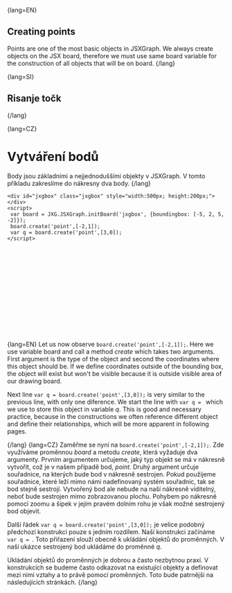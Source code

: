 {lang=EN}
## Creating points
Points are one of the most basic objects in JSXGraph. We always create objects on the JSX board, therefore we must use same 
board variable for the construction of all objects that will be on board.
{/lang}

{lang=SI}
## Risanje točk
{/lang}

{lang=CZ}
# Vytváření bodů
Body jsou základními a nejjednoduššími objekty v JSXGraph. V tomto příkladu zakreslíme do nákresny dva body. 
{/lang}
```JS
<div id="jxgbox" class="jxgbox" style="width:500px; height:200px;"></div>
<script>
 var board = JXG.JSXGraph.initBoard('jxgbox', {boundingbox: [-5, 2, 5, -2]});
 board.create('point',[-2,1]);
 var q = board.create('point',[3,0]);
</script>
```
<div id="jxgbox" class="jxgbox" style="width:500px; height:200px;"></div>
<script>
 var board = JXG.JSXGraph.initBoard('jxgbox', {boundingbox: [-5, 2, 5, -2]});
 board.create('point',[-3,1]);
 var q = board.create('point',[3,0]);
</script>

{lang=EN}
Let us now observe `board.create('point',[-2,1]);`. Here we use variable board and call a method *create* which takes 
two arguments. First argument is the type of the object and second the coordinates where this object should be. If we
define coordinates outside of the bounding box, the object will exist but won't be visible because it is outside visible 
area of our drawing board. 

Next line `var q = board.create('point',[3,0]);` is very similar to the previous line, with only one diference. We start 
the line with `var q = ` which we use to store this object in variable *q*. This is good and necessary practice, because 
in the constructions we often reference different object and define their relationships, which will be more apparent in following pages.


{/lang}
{lang=CZ}
Zaměřme se nyní na `board.create('point',[-2,1]);`. Zde využíváme proměnnou *board* a metodu *create*, která vyžaduje dva argumenty. Prvním argumentem určujeme, jaký typ objekt se má v nákresně vytvořit, což je v našem případě bod, *point*. Druhý argument určuje souřadnice, na kterých bude bod v nákresně sestrojen. Pokud použijeme souřadnice, které leží mimo námi nadefinovaný systém souřadnic, tak se bod stejně sestrojí. Vytvořený bod ale nebude na naší nákresně viditelný, neboť bude sestrojen mimo zobrazovanou plochu. Pohybem po nákresně pomocí zoomu a šipek v jejím pravém dolním rohu je však možné sestrojený bod objevit.

Další řádek `var q = board.create('point',[3,0]);` je velice podobný předchozí konstrukci pouze s jedním rozdílem. Naší konstrukci začínáme `var q = `. Toto přiřazení slouží obecně k ukládání objektů do proměnných. V naší ukázce sestrojený bod ukládáme do proměnné *q*.

Ukládání objektů do proměnných je dobrou a často nezbytnou praxí. V konstrukcích se budeme často odkazovat na existující objekty a definovat mezi nimi vztahy a to právě pomocí proměnných. Toto bude patrnější na následujících stránkách.
{/lang}